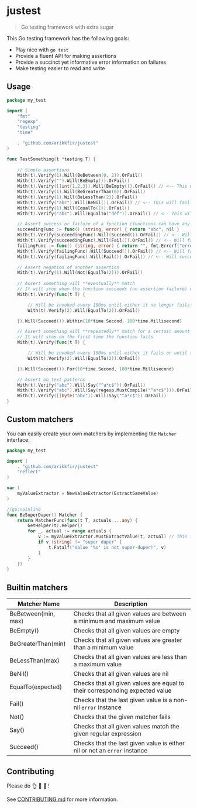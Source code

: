 # justest

> Go testing framework with extra sugar

This Go testing framework has the following goals:

* Play nice with `go test`
* Provide a fluent API for making assertions
* Provide a succinct yet informative error information on failures
* Make testing easier to read and write

## Usage

```go
package my_test

import (
	"fmt"
	"regexp"
	"testing"
	"time"

	. "github.com/arikkfir/justest"
)

func TestSomething(t *testing.T) {
	
	// Simple assertions
	With(t).Verify(1).Will(BeBetween(0, 2)).OrFail()
	With(t).Verify("").Will(BeEmpty()).OrFail()
	With(t).Verify([]int{1,2,3}).Will(BeEmpty()).OrFail() // <-- This will fail!
	With(t).Verify(1).Will(BeGreaterThan(0)).OrFail()
	With(t).Verify(1).Will(BeLessThan(2)).OrFail()
	With(t).Verify("abc").Will(BeNil()).OrFail() // <-- This will fail!
	With(t).Verify(1).Will(EqualTo(1)).OrFail()
	With(t).Verify("abc").Will(EqualTo("def")).OrFail() // <-- This will fail!

	// Assert success or failure of a function (functions can have any set of return values or none at all)
	succeedingFunc := func() (string, error) { return "abc", nil }
	With(t).Verify(succeedingFunc).Will(Succeed()).OrFail() // <-- Will succeed since error return value is nil
	With(t).Verify(succeedingFunc).Will(Fail()).OrFail() // <-- Will fail since it expects error return value to be non-nil
	failingFunc := func() (string, error) { return "", fmt.Errorf("error") }
	With(t).Verify(failingFunc).Will(Succeed()).OrFail() // <-- Will fail since error return value is not nil
	With(t).Verify(failingFunc).Will(Fail()).OrFail() // <-- Will succeed since it expects error return value to be non-nil

	// Assert negation of another assertion
	With(t).Verify(1).Will(Not(EqualTo(2))).OrFail()
	
	// Assert something will **eventually** match
	// It will stop when the function succeeds (no assertion failure) or when time runs out
	With(t).Verify(func(t T) {

		// Will be invoked every 100ms until either it no longer fails or until time runs out (10s)
		With(t).Verify(2).Will(EqualTo(2)).OrFail()

	}).Will(Succeed()).Within(10*time.Second, 100*time.Millisecond)

	// Assert something will **repeatedly** match for a certain amount of time
	// It will stop on the first time the function fails
	With(t).Verify(func(t T) {

		// Will be invoked every 100ms until either it fails or until time runs out (10s)
		With(t).Verify(2).Will(EqualTo(2)).OrFail()

	}).Will(Succeed()).For(10*time.Second, 100*time.Millisecond)

	// Assert on text patterns
	With(t).Verify("abc").Will(Say("^a*c$")).OrFail()
	With(t).Verify("abc").Will(Say(regexp.MustCompile("^a*c$"))).OrFail()
	With(t).Verify([]byte("abc")).Will(Say("^a*c$")).OrFail()
}
```

## Custom matchers

You can easily create your own matchers by implementing the `Matcher` interface:

```go
package my_test

import (
	. "github.com/arikkfir/justest"
	"reflect"
)

var (
	myValueExtractor = NewValueExtractor(ExtractSameValue)
)

//go:noinline
func BeSuperDuper() Matcher {
	return MatcherFunc(func(t T, actuals ...any) {
		GetHelper(t).Helper()
		for _, actual := range actuals {
			v := myValueExtractor.MustExtractValue(t, actual) // This is optional, but recommended, see value extraction below
			if v.(string) != "super duper" {
				t.Fatalf("Value '%s' is not super-duper!", v)
			}
		}
	})
}
```

## Builtin matchers

| Matcher Name        | Description                                                                  |
|---------------------|------------------------------------------------------------------------------|
| BeBetween(min, max) | Checks that all given values are between a minimum and maximum value         |
| BeEmpty()           | Checks that all given values are empty                                       |
| BeGreaterThan(min)  | Checks that all given values are greater than a minimum value                |
| BeLessThan(max)     | Checks that all given values are less than a maximum value                   |
| BeNil()             | Checks that all given values are nil                                         |
| EqualTo(expected)   | Checks that all given values are equal to their corresponding expected value |
| Fail()              | Checks that the last given value is a non-nil `error` instance               |
| Not()               | Checks that the given matcher fails                                          |
| Say()               | Checks that all given values match the given regular expression              |
| Succeed()           | Checks that the last given value is either nil or not an `error` instance    |

## Contributing

Please do :ok_hand: :pray: :muscle: !

See [CONTRIBUTING.md](CONTRIBUTING.md) for more information.
